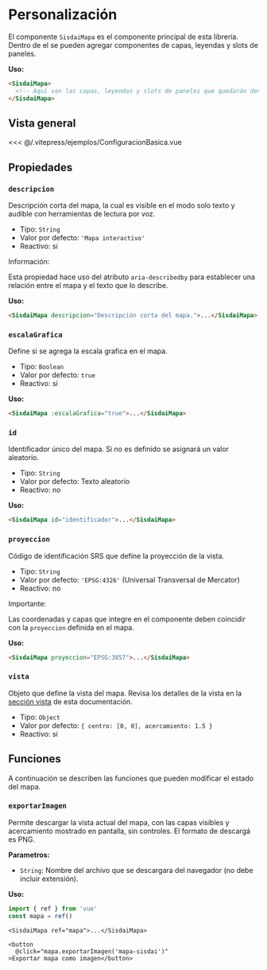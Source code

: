 <script setup>
import EjemploConfiguracion from "/.vitepress/ejemplos/ConfiguracionBasica.vue";
</script>

# Personalización

El componente `SisdaiMapa` es el componente principal de esta librería. Dentro
de el se pueden agregar componentes de capas, leyendas y slots de paneles.

**Uso:**

```html
<SisdaiMapa>
  <!-- Aquí van las capas, leyendas y slots de paneles que quedarán dentro del mapa -->
</SisdaiMapa>
```

## Vista general

<EjemploConfiguracion />

<<< @/.vitepress/ejemplos/ConfiguracionBasica.vue

## Propiedades

### `descripcion`

Descripción corta del mapa, la cual es visible en el modo solo texto y audible
con herramientas de lectura por voz.

- Tipo: `String`
- Valor por defecto: `'Mapa interactivo'`
- Reactivo: si

<div class="nota-contenedor">
  <p class="nota-titulo">Información:</p>
  <p class="nota">
    Esta propiedad hace uso del atributo <code>aria-describedby</code> para establecer una relación entre el mapa y el texto que lo describe.
  </p>
</div>

**Uso:**

```html
<SisdaiMapa descripcion="Descripción corta del mapa.">...</SisdaiMapa>
```

### `escalaGrafica`

Define si se agrega la escala grafica en el mapa.

- Tipo: `Boolean`
- Valor por defecto: `true`
- Reactivo: si

**Uso:**

```html
<SisdaiMapa :escalaGrafica="true">...</SisdaiMapa>
```

### `id`

Identificador único del mapa. Si no es definido se asignará un valor aleatorio.

- Tipo: `String`
- Valor por defecto: Texto aleatorio
- Reactivo: no

**Uso:**

```html
<SisdaiMapa id="identificador">...</SisdaiMapa>
```

### `proyeccion`

Código de identificación SRS que define la proyección de la vista.

- Tipo: `String`
- Valor por defecto: `'EPSG:4326'` (Universal Transversal de Mercator)
- Reactivo: no

<div class="nota-contenedor">
  <p class="nota-titulo">Importante:</p>
  <p class="nota">
    Las coordenadas y capas que integre en el componente deben coincidir con la <code>proyeccion</code> definida en el mapa.
  </p>
</div>

**Uso:**

```html
<SisdaiMapa proyeccion="EPSG:3857">...</SisdaiMapa>
```

### `vista`

Objeto que define la vista del mapa. Revisa los detalles de la vista en la
[sección vista](/mapas/vista.html) de esta documentación.

- Tipo: `Object`
- Valor por defecto: `{ centro: [0, 0], acercamiento: 1.5 }`
- Reactivo: si

## Funciones ​

A continuación se describen las funciones que pueden modificar el estado del
mapa.

### `exportarImagen`

Permite descargar la vista actual del mapa, con las capas visibles y
acercamiento mostrado en pantalla, sin controles. El formato de descargá es PNG.

**Parametros:**

- `String`: Nombre del archivo que se descargara del navegador (no debe incluir
  extensión).

**Uso:**

```js
import { ref } from 'vue'
const mapa = ref()
```

```vue
<SisdaiMapa ref="mapa">...</SisdaiMapa>

<button
  @click="mapa.exportarImagen('mapa-sisdai')"
>Exportar mapa como imagen</button>
```
